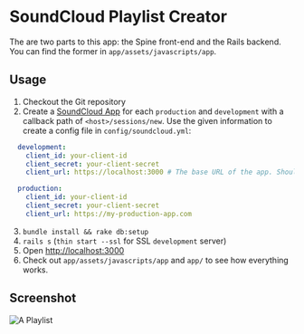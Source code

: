 # SoundCloud Playlist Creator

The are two parts to this app: the Spine front-end and the Rails backend. You can find the former in `app/assets/javascripts/app`.

## Usage

1. Checkout the Git repository
2. Create a [SoundCloud App](http://soundcloud.com/you/apps) for each `production` and `development` with a callback path of `<host>/sessions/new`. Use the given information to create a config file in `config/soundcloud.yml`:
  ``` yaml
    development:
      client_id: your-client-id
      client_secret: your-client-secret
      client_url: https://localhost:3000 # The base URL of the app. Should be HTTPS otherwise you'll get insecure-content errors with the bookmarklet.

    production:
      client_id: your-client-id
      client_secret: your-client-secret
      client_url: https://my-production-app.com
  ```
3. `bundle install && rake db:setup`
4. `rails s` (`thin start --ssl` for SSL `development` server)
5. Open [http://localhost:3000](http://localhost:3000)
6. Check out `app/assets/javascripts/app` and `app/` to see how everything works.

## Screenshot

![A Playlist](http://i.imgur.com/NKhcc.png)